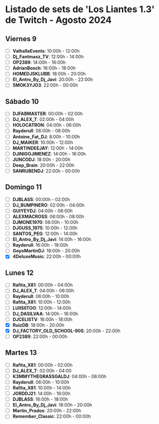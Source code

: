 # Listado de sets de 'Los Liantes 1.3' de Twitch - Agosto 2024

## Viernes 9
+ [ ] **ValhallaEvents**: 10:00h - 12:00h
+ [ ] **Dj_Fantmasz_TV**: 12:00h - 14:00h
+ [ ] **OP2389**: 14:00h - 16:00h
+ [ ] **AdrianBosch**: 16:00h - 18:00h
+ [ ] **HOMEDJSKLUBB**: 18:00h - 20:00h
+ [ ] **El_Antro_By_Dj_Javi**: 20:00h - 22:00h
+ [ ] **5MOK3YJO3**: 22:00h - 00:00h
   
## Sábado 10
+ [ ] **DJFABMASTER**: 00:00h - 02:00h
+ [ ] **DJ_ALEX_T**: 02:00h - 04:00h
+ [ ] **HOLOCATRON**: 04:00h - 06:00h
+ [ ] **Rayderull**: 06:00h - 08:00h
+ [ ] **Antoine_Fat_DJ**: 8:00h - 10:00h
+ [ ] **DJ_MAIKER**: 10:00h - 12:00h
+ [ ] **MARTINDEEJAY**: 12:00h - 14:00h
+ [ ] **DJINIGOJIMENEZ**: 14:00h - 16:00h
+ [ ] **JUNCODJ**: 18:00h - 20:00h
+ [ ] **Deep_Brain**: 20:00h - 22:00h
+ [ ] **SANRUBENDJ**: 22:00h - 00:00h

## Domingo 11
+ [ ] **DJBLASS**: 00:00h - 02:00h
+ [ ] **DJ_BUMPINERO**: 02:00h - 04:00h
+ [ ] **GUIYEYDJ**: 04:00h - 06:00h
+ [ ] **ALEXMACROSS**: 06:00h - 08:00h
+ [ ] **DJMONE1970**: 08:00h - 10:00h
+ [ ] **DJGUSS_1975**: 10:00h - 12:00h
+ [ ] **SANTOS_PEG**: 12:00h - 14:00h
+ [ ] **El_Antro_By_Dj_Javi**: 14:00h - 16:00h
+ [ ] **Rayderull**: 16:00h - 18:00h
+ [ ] **GoyoMartinDJ**: 18:00h - 20:00h
+ [x] **4DeluxeMusic**: 22:00h - 00:00h

## Lunes 12
+ [ ] **Rafita_X81**: 00:00h - 04:00h
+ [ ] **DJ_ALEX_T**: 04:00h - 06:00h
+ [ ] **Rayderull**: 06:00h - 10:00h
+ [ ] **Rafita_X81**: 10:00h - 12:00h
+ [ ] **LUIISIITOO**: 12:00h - 14:00h
+ [ ] **DJ_DASILVAA**: 14:00h - 16:00h
+ [ ] **DJCELISTV**: 16:00h - 18:00h
+ [x] **RuizDB**: 18:00h - 20:00h
+ [x] **DJ_FACTORY_OLD_SCHOOL-90S**: 20:00h - 22:00h
+ [ ] **OP2389**: 22:00h - 00:00h

## Martes 13
+ [ ] **Rafita_X81**: 00:00h - 02:00h
+ [ ] **DJ_ALEX_T**: 02:00h - 04:00
+ [ ] **K3MMYTHEGRASSGALDJ**: 04:00h - 06:00h
+ [ ] **Rayderull**: 06:00h - 10:00h
+ [ ] **Rafita_X81**: 10:00h - 14:00h
+ [ ] **JORDDJ21**: 14:00h - 16:00h
+ [ ] **DJBLASS**: 16:00h - 18:00h
+ [ ] **El_Antro_By_Dj_Javi**: 18:00h - 20:00h
+ [ ] **Martin_Prados**: 20:00h - 22:00h
+ [ ] **Remember_Classic**: 22:00h - 00:00h

